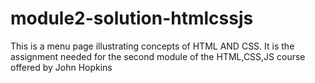 # module2-solution-htmlcssjs
This is a menu page illustrating concepts of HTML AND CSS. It is the assignment needed for the second module of the HTML,CSS,JS course offered by John Hopkins
